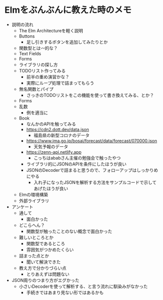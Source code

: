 # Elmをぶんぶんに教えた時のメモ

- 説明の流れ
  - The Elm Architectureを軽く説明
  - Buttons
    - 足し引きするボタンを追加してみたりとか
  - 関数型とは〰的な？
  - Text Fields
  - Forms
  - ライブラリの探し方
  - TODOリスト作ってみる
    - 前半の重め演習かな？
    - 実際にループ処理で詰まってもらう
  - 無名関数とパイプ
    - さっきのTODOリストをこの機能を使って書き換えてみる、とか？
  - Forms
  - 乱数
    - 例を適当に
  - Book
    - なんかのAPIを触ってみる
    - https://cdn2.dott.dev/data.json
      - 福島県の新型コロナのデータ
    - https://www.jma.go.jp/bosai/forecast/data/forecast/070000.json
      - 天気予報のデータ
    - https://zenn-api.netlify.app
      - こっちはababさん主催の勉強会で触ったやつ
    - ライブラリ的にJSONのAPIを条件にしたほうが良い
    - JSONのDecoderで詰まると思うので、フォローアップはしっかりめにやる
      - 入れ子になったJSONを解析する方法をサンプルコードで示してあげたほうが良い
  - Elmの環境構築
  - 外部ライブラリ
- アンケート
  - 通して
    - 面白かった
  - どこらへん？
    - 関数型が触ったことのない概念で面白かった
  - 難しいところとか
    - 関数型であるところ
    - 雰囲気がつかめたくらい
  - 詰まった点とか
    - 聞いて解決できた
  - 教え方で分かりづらい点
    - とりあえずは問題ない
- JSON周りのつまり方がエグかった
  - 小さいDecoderを使って解析する、と言う流れに馴染みがなかった
    - 手続きではあまり見ない形ではあるかも
